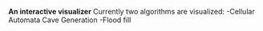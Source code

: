 **An interactive visualizer**
Currently two algorithms are visualized: 
 -Cellular Automata Cave Generation
 -Flood fill
